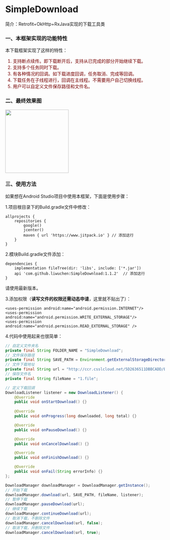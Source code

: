 # SimpleDownload
简介：Retrofit+OkHttp+RxJava实现的下载工具类

### 一、本框架实现的功能特性
本下载框架实现了这样的特性：
<font color=#770000 >
1. 支持断点续传。即下载断开后，支持从已完成的部分开始继续下载。
2. 支持多个任务同时下载。
3. 有各种情况的回调。如下载进度回调，任务取消、完成等回调。
4. 下载任务在子线程进行，回调在主线程。不需要用户自己切换线程。
5. 用户可以自定义文件保存路径和文件名。
</font>

### 二、最终效果图
<img src=https://img-blog.csdnimg.cn/20191218203757945.gif width=200></img>

### 三、使用方法
如果想在Android Studio项目中使用本框架，下面是使用步骤：

1.项目根目录下的Build.gradle文件中修改：

```
allprojects {
    repositories {
        google()
        jcenter()
        maven { url 'https://www.jitpack.io' } // 添加这行
    }
}
```
2.模块Build.gradle文件添加：

```
dependencies {
    implementation fileTree(dir: 'libs', include: ['*.jar'])
    api 'com.github.liwuchen:SimpleDownload:1.1.2' 	// 添加这行
}
```
请使用最新版本。

3.添加权限（**读写文件的权限还需动态申请**，这里就不贴出了）：

```
<uses-permission android:name="android.permission.INTERNET"/>
<uses-permission android:name="android.permission.WRITE_EXTERNAL_STORAGE"/>
<uses-permission android:name="android.permission.READ_EXTERNAL_STORAGE" />
```

4.代码中使用起来也很简单：

```java
// 自定义文件夹名
private final String FOLDER_NAME = "SimpleDownload";
// 文件保存路径
private final String SAVE_PATH = Environment.getExternalStorageDirectory().getAbsolutePath() + File.separator + FOLDER_NAME;
// 文件下载地址
private final String url = "http://ccr.csslcloud.net/5D2636511DBBCADD/BBD5D1D6504FF2AD9C33DC5901307461/8DE588DAEE2FE914.ccr";
// 保存文件名
private final String fileName = "1.file";
```

```java
// 定义下载回调
DownloadListener listener = new DownloadListener() {
    @Override
    public void onStartDownload() {}
    
    @Override
    public void onProgress(long downloaded, long total) {}

    @Override
    public void onPauseDownload() {}

    @Override
    public void onCancelDownload() {}

    @Override
    public void onFinishDownload() {}

    @Override
    public void onFail(String errorInfo) {}
};
```

```java
DownloadManager downloadManager = DownloadManager.getInstance();
// 开始下载
downloadManager.download(url, SAVE_PATH, fileName, listener);
// 暂停下载
downloadManager.pauseDownload(url);
// 继续下载
downloadManager.continueDownload(url);
// 取消下载，不删除文件
downloadManager.cancelDownload(url, false);
// 取消下载，并删除文件
downloadManager.cancelDownload(url, true);
```
